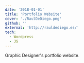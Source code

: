 ```yaml
---
date: '2018-01-01'
title: 'Portfolio Website'
cover: './RaulDeDiego.png'
github: ''
external: 'http://rauldediego.es/'
tech:
  - Wordpress
  - JS
---
```


Graphic Designer's portfolio website.
